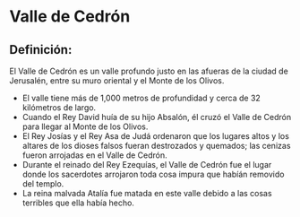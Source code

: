 # Valle de Cedrón

## Definición: 

El Valle de Cedrón es un valle profundo justo en las afueras de la ciudad de Jerusalén, entre su muro oriental y el Monte de los Olivos.

* El valle tiene más de 1,000 metros de profundidad y  cerca de 32 kilómetros de largo.
* Cuando el Rey David huía de su hijo Absalón, él cruzó el Valle de Cedrón para llegar al Monte de los Olivos.
* El Rey Josías y el Rey Asa de Judá ordenaron que los lugares altos y los altares de los dioses falsos fueran destrozados y quemados;  las cenizas fueron arrojadas en el Valle de Cedrón.
* Durante el reinado del Rey Ezequías, el Valle de Cedrón fue el lugar donde los sacerdotes arrojaron toda cosa impura que habíán removido del templo.
* La reina malvada Atalía fue matada en este valle debido a las cosas terribles que ella había hecho.


